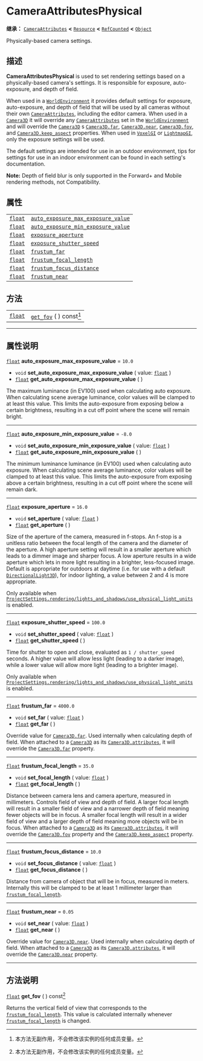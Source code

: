 <!-- ⚠ 请勿编辑本文件 ⚠ -->
<!-- 本文档使用脚本从 WeDot 引擎源码仓库生成。 -->
<!-- 生成脚本：https://github.com/WeDot-Engine/WeDot/tree/4.3/doc/tools/make_md.py； -->
<!-- 原文件：https://github.com/WeDot-Engine/WeDot/tree/4.3/doc/classes/CameraAttributesPhysical.xml。 -->

<div id="_class_cameraattributesphysical"></div>

# CameraAttributesPhysical

**继承：** [`CameraAttributes`](class_cameraattributes.md) **<** [`Resource`](class_resource.md) **<** [`RefCounted`](class_refcounted.md) **<** [`Object`](class_object.md)

Physically-based camera settings.

## 描述

**CameraAttributesPhysical** is used to set rendering settings based on a physically-based camera's settings. It is responsible for exposure, auto-exposure, and depth of field.

When used in a [`WorldEnvironment`](class_worldenvironment.md) it provides default settings for exposure, auto-exposure, and depth of field that will be used by all cameras without their own [`CameraAttributes`](class_cameraattributes.md), including the editor camera. When used in a [`Camera3D`](class_camera3d.md) it will override any [`CameraAttributes`](class_cameraattributes.md) set in the [`WorldEnvironment`](class_worldenvironment.md) and will override the [`Camera3D`](class_camera3d.md) s [`Camera3D.far`](#class_camera3d_property_far), [`Camera3D.near`](#class_camera3d_property_near), [`Camera3D.fov`](#class_camera3d_property_fov), and [`Camera3D.keep_aspect`](#class_camera3d_property_keep_aspect) properties. When used in [`VoxelGI`](class_voxelgi.md) or [`LightmapGI`](class_lightmapgi.md), only the exposure settings will be used.

The default settings are intended for use in an outdoor environment, tips for settings for use in an indoor environment can be found in each setting's documentation.

 **Note:** Depth of field blur is only supported in the Forward+ and Mobile rendering methods, not Compatibility.

## 属性

|||
|:-:|:--|
| [`float`](class_float.md) | [`auto_exposure_max_exposure_value`](#class_cameraattributesphysical_property_auto_exposure_max_exposure_value) | ``10.0``   |
| [`float`](class_float.md) | [`auto_exposure_min_exposure_value`](#class_cameraattributesphysical_property_auto_exposure_min_exposure_value) | ``-8.0``   |
| [`float`](class_float.md) | [`exposure_aperture`](#class_cameraattributesphysical_property_exposure_aperture)                               | ``16.0``   |
| [`float`](class_float.md) | [`exposure_shutter_speed`](#class_cameraattributesphysical_property_exposure_shutter_speed)                     | ``100.0``  |
| [`float`](class_float.md) | [`frustum_far`](#class_cameraattributesphysical_property_frustum_far)                                           | ``4000.0`` |
| [`float`](class_float.md) | [`frustum_focal_length`](#class_cameraattributesphysical_property_frustum_focal_length)                         | ``35.0``   |
| [`float`](class_float.md) | [`frustum_focus_distance`](#class_cameraattributesphysical_property_frustum_focus_distance)                     | ``10.0``   |
| [`float`](class_float.md) | [`frustum_near`](#class_cameraattributesphysical_property_frustum_near)                                         | ``0.05``   |

## 方法

|||
|:-:|:--|
| [`float`](class_float.md) | [`get_fov`](class_cameraattributesphysicalmd#class_cameraattributesphysical_method_get_fov) ( ) const[^const] |

<!-- rst-class:: classref-section-separator -->

---

## 属性说明

<div id="_class_cameraattributesphysical_property_auto_exposure_max_exposure_value"></div>

[`float`](class_float.md) **auto_exposure_max_exposure_value** = ``10.0`` <div id="class_cameraattributesphysical_property_auto_exposure_max_exposure_value"></div>

- `void` **set_auto_exposure_max_exposure_value** ( value: [`float`](class_float.md) )
- [`float`](class_float.md) **get_auto_exposure_max_exposure_value** ( )

The maximum luminance (in EV100) used when calculating auto exposure. When calculating scene average luminance, color values will be clamped to at least this value. This limits the auto-exposure from exposing below a certain brightness, resulting in a cut off point where the scene will remain bright.

<!-- rst-class:: classref-item-separator -->

---

<div id="_class_cameraattributesphysical_property_auto_exposure_min_exposure_value"></div>

[`float`](class_float.md) **auto_exposure_min_exposure_value** = ``-8.0`` <div id="class_cameraattributesphysical_property_auto_exposure_min_exposure_value"></div>

- `void` **set_auto_exposure_min_exposure_value** ( value: [`float`](class_float.md) )
- [`float`](class_float.md) **get_auto_exposure_min_exposure_value** ( )

The minimum luminance luminance (in EV100) used when calculating auto exposure. When calculating scene average luminance, color values will be clamped to at least this value. This limits the auto-exposure from exposing above a certain brightness, resulting in a cut off point where the scene will remain dark.

<!-- rst-class:: classref-item-separator -->

---

<div id="_class_cameraattributesphysical_property_exposure_aperture"></div>

[`float`](class_float.md) **exposure_aperture** = ``16.0`` <div id="class_cameraattributesphysical_property_exposure_aperture"></div>

- `void` **set_aperture** ( value: [`float`](class_float.md) )
- [`float`](class_float.md) **get_aperture** ( )

Size of the aperture of the camera, measured in f-stops. An f-stop is a unitless ratio between the focal length of the camera and the diameter of the aperture. A high aperture setting will result in a smaller aperture which leads to a dimmer image and sharper focus. A low aperture results in a wide aperture which lets in more light resulting in a brighter, less-focused image. Default is appropriate for outdoors at daytime (i.e. for use with a default [`DirectionalLight3D`](class_directionallight3d.md)), for indoor lighting, a value between 2 and 4 is more appropriate.

Only available when [`ProjectSettings.rendering/lights_and_shadows/use_physical_light_units`](#class_projectsettings_property_rendering/lights_and_shadows/use_physical_light_units) is enabled.

<!-- rst-class:: classref-item-separator -->

---

<div id="_class_cameraattributesphysical_property_exposure_shutter_speed"></div>

[`float`](class_float.md) **exposure_shutter_speed** = ``100.0`` <div id="class_cameraattributesphysical_property_exposure_shutter_speed"></div>

- `void` **set_shutter_speed** ( value: [`float`](class_float.md) )
- [`float`](class_float.md) **get_shutter_speed** ( )

Time for shutter to open and close, evaluated as `1 / shutter_speed` seconds. A higher value will allow less light (leading to a darker image), while a lower value will allow more light (leading to a brighter image).

Only available when [`ProjectSettings.rendering/lights_and_shadows/use_physical_light_units`](#class_projectsettings_property_rendering/lights_and_shadows/use_physical_light_units) is enabled.

<!-- rst-class:: classref-item-separator -->

---

<div id="_class_cameraattributesphysical_property_frustum_far"></div>

[`float`](class_float.md) **frustum_far** = ``4000.0`` <div id="class_cameraattributesphysical_property_frustum_far"></div>

- `void` **set_far** ( value: [`float`](class_float.md) )
- [`float`](class_float.md) **get_far** ( )

Override value for [`Camera3D.far`](#class_camera3d_property_far). Used internally when calculating depth of field. When attached to a [`Camera3D`](class_camera3d.md) as its [`Camera3D.attributes`](#class_camera3d_property_attributes), it will override the [`Camera3D.far`](#class_camera3d_property_far) property.

<!-- rst-class:: classref-item-separator -->

---

<div id="_class_cameraattributesphysical_property_frustum_focal_length"></div>

[`float`](class_float.md) **frustum_focal_length** = ``35.0`` <div id="class_cameraattributesphysical_property_frustum_focal_length"></div>

- `void` **set_focal_length** ( value: [`float`](class_float.md) )
- [`float`](class_float.md) **get_focal_length** ( )

Distance between camera lens and camera aperture, measured in millimeters. Controls field of view and depth of field. A larger focal length will result in a smaller field of view and a narrower depth of field meaning fewer objects will be in focus. A smaller focal length will result in a wider field of view and a larger depth of field meaning more objects will be in focus. When attached to a [`Camera3D`](class_camera3d.md) as its [`Camera3D.attributes`](#class_camera3d_property_attributes), it will override the [`Camera3D.fov`](#class_camera3d_property_fov) property and the [`Camera3D.keep_aspect`](#class_camera3d_property_keep_aspect) property.

<!-- rst-class:: classref-item-separator -->

---

<div id="_class_cameraattributesphysical_property_frustum_focus_distance"></div>

[`float`](class_float.md) **frustum_focus_distance** = ``10.0`` <div id="class_cameraattributesphysical_property_frustum_focus_distance"></div>

- `void` **set_focus_distance** ( value: [`float`](class_float.md) )
- [`float`](class_float.md) **get_focus_distance** ( )

Distance from camera of object that will be in focus, measured in meters. Internally this will be clamped to be at least 1 millimeter larger than [`frustum_focal_length`](#class_cameraattributesphysical_property_frustum_focal_length).

<!-- rst-class:: classref-item-separator -->

---

<div id="_class_cameraattributesphysical_property_frustum_near"></div>

[`float`](class_float.md) **frustum_near** = ``0.05`` <div id="class_cameraattributesphysical_property_frustum_near"></div>

- `void` **set_near** ( value: [`float`](class_float.md) )
- [`float`](class_float.md) **get_near** ( )

Override value for [`Camera3D.near`](#class_camera3d_property_near). Used internally when calculating depth of field. When attached to a [`Camera3D`](class_camera3d.md) as its [`Camera3D.attributes`](#class_camera3d_property_attributes), it will override the [`Camera3D.near`](#class_camera3d_property_near) property.

<!-- rst-class:: classref-section-separator -->

---

## 方法说明

<div id="_class_cameraattributesphysical_method_get_fov"></div>

[`float`](class_float.md) **get_fov** ( ) const[^const]<div id="class_cameraattributesphysical_method_get_fov"></div>

Returns the vertical field of view that corresponds to the [`frustum_focal_length`](#class_cameraattributesphysical_property_frustum_focal_length). This value is calculated internally whenever [`frustum_focal_length`](#class_cameraattributesphysical_property_frustum_focal_length) is changed.

[^virtual]: 本方法通常需要用户覆盖才能生效。
[^const]: 本方法无副作用，不会修改该实例的任何成员变量。
[^vararg]: 本方法除了能接受在此处描述的参数外，还能够继续接受任意数量的参数。
[^constructor]: 本方法用于构造某个类型。
[^static]: 调用本方法无需实例，可直接使用类名进行调用。
[^operator]: 本方法描述的是使用本类型作为左操作数的有效运算符。
[^bitfield]: 这个值是由下列位标志构成位掩码的整数。
[^void]: 无返回值。

